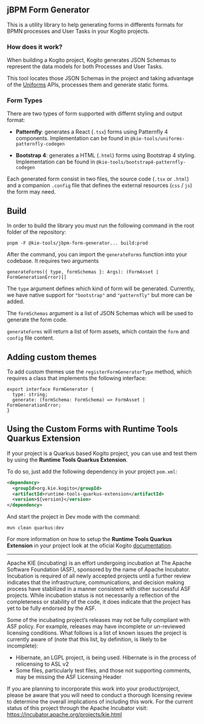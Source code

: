 <!--
   Licensed to the Apache Software Foundation (ASF) under one
   or more contributor license agreements.  See the NOTICE file
   distributed with this work for additional information
   regarding copyright ownership.  The ASF licenses this file
   to you under the Apache License, Version 2.0 (the
   "License"); you may not use this file except in compliance
   with the License.  You may obtain a copy of the License at
     http://www.apache.org/licenses/LICENSE-2.0
   Unless required by applicable law or agreed to in writing,
   software distributed under the License is distributed on an
   "AS IS" BASIS, WITHOUT WARRANTIES OR CONDITIONS OF ANY
   KIND, either express or implied.  See the License for the
   specific language governing permissions and limitations
   under the License.
-->

## jBPM Form Generator

This is a utility library to help generating forms in differents formats for BPMN processes and User Tasks in your Kogito projects.

### How does it work?

When building a Kogito project, Kogito generates JSON Schemas to represent the data models for both Processes and User Tasks.

This tool locates those JSON Schemas in the project and taking advantage of the [Uniforms](https://uniforms.tools) APIs, processes them and generate static forms.

### Form Types

There are two types of form supported with differnt styling and output format:

- **Patternfly**: generates a React (`.tsx`) forms using Patternfly 4 components. Implementation can be found in `@kie-tools/uniforms-patternfly-codegen`

- **Bootstrap 4**: generates a HTML (`.html`) forms using Bootstrap 4 styling. Implementation can be found in `@kie-tools/bootstrap4-patternfly-codegen`

Each generated form consist in two files, the source code (`.tsx` or `.html`) and a companion `.config` file that defines the external resources (`css` / `js`) the form may need.

## Build

In order to build the library you must run the following command in the root folder of the repository:

```shell script
pnpm -F @kie-tools/jbpm-form-generator... build:prod
```

After the command, you can import the `generateForms` function into your codebase. It requires two arguments

```tsx
generateForms({ type, formSchemas }: Args): (FormAsset | FormGenerationError)[]
```

The `type` argument defines which kind of form will be generated. Currently, we have native support for `"bootstrap"` and `"patternfly"` but more can be added.

The `formSchemas` argument is a list of JSON Schemas which will be used to generate the form code.

`generateForms` will return a list of form assets, which contain the `form` and `config` file content.

## Adding custom themes

To add custom themes use the `registerFormGeneratorType` method, which requires a class that implements the following interface:

```tsx
export interface FormGenerator {
  type: string;
  generate: (formSchema: FormSchema) => FormAsset | FormGenerationError;
}
```

## Using the Custom Forms with Runtime Tools Quarkus Extension

If your project is a Quarkus based Kogito project, you can use and test them by using the **Runtime Tools Quarkus Extension**.

To do so, just add the following dependency in your project `pom.xml`:

```xml
<dependency>
  <groupId>org.kie.kogito</groupId>
  <artifactId>runtime-tools-quarkus-extension</artifactId>
  <version>${version}</version>
</dependency>
```

And start the project in Dev mode with the command:

```shell script
mvn clean quarkus:dev
```

For more information on how to setup the **Runtime Tools Quarkus Extension** in your project look at the oficial Kogito [documentation](https://docs.kogito.kie.org/latest/html_single/#con-runtime-tools-dev-ui_kogito-developing-process-services).

---

Apache KIE (incubating) is an effort undergoing incubation at The Apache Software
Foundation (ASF), sponsored by the name of Apache Incubator. Incubation is
required of all newly accepted projects until a further review indicates that
the infrastructure, communications, and decision making process have stabilized
in a manner consistent with other successful ASF projects. While incubation
status is not necessarily a reflection of the completeness or stability of the
code, it does indicate that the project has yet to be fully endorsed by the ASF.

Some of the incubating project’s releases may not be fully compliant with ASF
policy. For example, releases may have incomplete or un-reviewed licensing
conditions. What follows is a list of known issues the project is currently
aware of (note that this list, by definition, is likely to be incomplete):

- Hibernate, an LGPL project, is being used. Hibernate is in the process of
  relicensing to ASL v2
- Some files, particularly test files, and those not supporting comments, may
  be missing the ASF Licensing Header

If you are planning to incorporate this work into your product/project, please
be aware that you will need to conduct a thorough licensing review to determine
the overall implications of including this work. For the current status of this
project through the Apache Incubator visit:
https://incubator.apache.org/projects/kie.html
